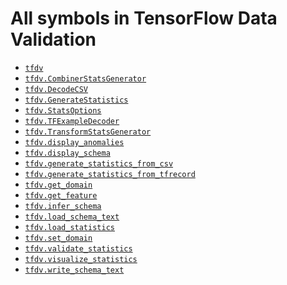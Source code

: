 # All symbols in TensorFlow Data Validation

*  <a href="./tfdv.md"><code>tfdv</code></a>
*  <a href="./tfdv/CombinerStatsGenerator.md"><code>tfdv.CombinerStatsGenerator</code></a>
*  <a href="./tfdv/DecodeCSV.md"><code>tfdv.DecodeCSV</code></a>
*  <a href="./tfdv/GenerateStatistics.md"><code>tfdv.GenerateStatistics</code></a>
*  <a href="./tfdv/StatsOptions.md"><code>tfdv.StatsOptions</code></a>
*  <a href="./tfdv/TFExampleDecoder.md"><code>tfdv.TFExampleDecoder</code></a>
*  <a href="./tfdv/TransformStatsGenerator.md"><code>tfdv.TransformStatsGenerator</code></a>
*  <a href="./tfdv/display_anomalies.md"><code>tfdv.display_anomalies</code></a>
*  <a href="./tfdv/display_schema.md"><code>tfdv.display_schema</code></a>
*  <a href="./tfdv/generate_statistics_from_csv.md"><code>tfdv.generate_statistics_from_csv</code></a>
*  <a href="./tfdv/generate_statistics_from_tfrecord.md"><code>tfdv.generate_statistics_from_tfrecord</code></a>
*  <a href="./tfdv/get_domain.md"><code>tfdv.get_domain</code></a>
*  <a href="./tfdv/get_feature.md"><code>tfdv.get_feature</code></a>
*  <a href="./tfdv/infer_schema.md"><code>tfdv.infer_schema</code></a>
*  <a href="./tfdv/load_schema_text.md"><code>tfdv.load_schema_text</code></a>
*  <a href="./tfdv/load_statistics.md"><code>tfdv.load_statistics</code></a>
*  <a href="./tfdv/set_domain.md"><code>tfdv.set_domain</code></a>
*  <a href="./tfdv/validate_statistics.md"><code>tfdv.validate_statistics</code></a>
*  <a href="./tfdv/visualize_statistics.md"><code>tfdv.visualize_statistics</code></a>
*  <a href="./tfdv/write_schema_text.md"><code>tfdv.write_schema_text</code></a>